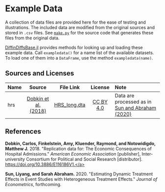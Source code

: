 # Example Data

A collection of data files are provided here for the ease of testing and illustrations.
The included data are modified from the original sources
and stored in `.csv` files.
See [`make.py`](src/make.py) for the source code
that generates these files from the original data.

[DiffinDiffsBase.jl](https://github.com/JuliaDiffinDiffs/DiffinDiffsBase.jl)
provides methods for looking up and loading these example data.
Call `exampledata()` for a name list of the available datasets.
To load one of them into a `DataFrame`, use the method `exampledata(name)`.

## Sources and Licenses

| Name | Source | File Link | License | Note |
| :--- | :----: | :-------: | :-----: | :--- |
| hrs | [Dobkin et al. (2018)](#DobkinFK18E) | [HRS_long.dta](https://doi.org/10.3886/E116186V1-73160) | [CC BY 4.0](https://doi.org/10.3886/E116186V1-73120) | Data are processed as in [Sun and Abraham (2020)](#SunA20) |

## References

<a name="DobkinFK18E">**Dobkin, Carlos, Finkelstein, Amy, Kluender, Raymond, and Notowidigdo, Matthew J.** 2018. "Replication data for: The Economic Consequences of Hospital Admissions." *American Economic Association* [publisher], Inter-university Consortium for Political and Social Research [distributor]. https://doi.org/10.3886/E116186V1.</a>

<a name="SunA20">**Sun, Liyang, and Sarah Abraham.** 2020. "Estimating Dynamic Treatment Effects in Event Studies with Heterogeneous Treatment Effects." *Journal of Econometrics*, forthcoming.</a>
